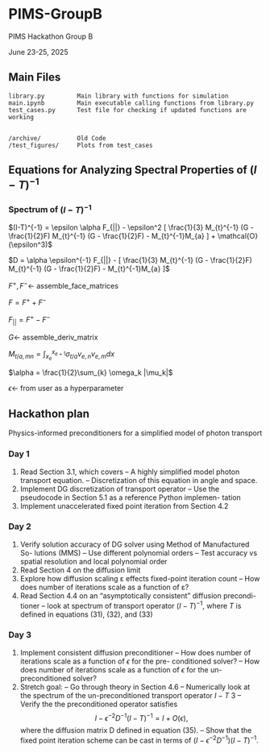 # PIMS-GroupB
PIMS Hackathon Group B

June 23-25, 2025

## Main Files

```
library.py         Main library with functions for simulation
main.ipynb         Main executable calling functions from library.py
test_cases.py      Test file for checking if updated functions are working 


/archive/          Old Code 
/test_figures/     Plots from test_cases
```

## Equations for Analyzing Spectral Properties of $(I-T)^{-1}$

### Spectrum of $(I-T)^{-1}$

$(I-T)^{-1} = \epsilon \alpha F_{||} - \epsilon^2 [ \frac{1}{3} M_{t}^{-1} (G - \frac{1}{2}F) M_{t}^{-1} (G - \frac{1}{2}F) - M_{t}^{-1}M_{a} ] + \mathcal{O}(\epsilon^3)$

$D = \alpha \epsilon^{-1} F_{||} - [ \frac{1}{3} M_{t}^{-1} (G - \frac{1}{2}F) M_{t}^{-1} (G - \frac{1}{2}F) - M_{t}^{-1}M_{a} ]$

$F^+,F^- \leftarrow$ assemble_face_matrices

$F = F^+ + F^-$

$F_{||} = F^+ - F^-$

$G \leftarrow$ assemble_deriv_matrix

$M_{t/a,mn} = \int_{x_e}^{x_{e+1}} \sigma_{t/a} v_{e,n} v_{e,m} dx$

$\alpha = \frac{1}{2}\sum_{k} \omega_k |\mu_k|$

$\epsilon \leftarrow$ from user as a hyperparameter

## Hackathon plan

Physics-informed preconditioners for a simplified
model of photon transport

### Day 1
1. Read Section 3.1, which covers
– A highly simplified model photon transport equation.
– Discretization of this equation in angle and space.
2. Implement DG discretization of transport operator
– Use the pseudocode in Section 5.1 as a reference Python implemen-
tation
3. Implement unaccelerated fixed point iteration from Section 4.2
### Day 2
1. Verify solution accuracy of DG solver using Method of Manufactured So-
lutions (MMS)
– Use different polynomial orders
– Test accuracy vs spatial resolution and local polynomial order
2. Read Section 4 on the diffusion limit
3. Explore how diffusion scaling ε effects fixed-point iteration count
– How does number of iterations scale as a function of ε?
4. Read Section 4.4 on an “asymptotically consistent” diffusion precondi-
tioner
– look at spectrum of transport operator $(I−T)^{−1}$, where $T$ is defined
in equations (31), (32), and (33)
### Day 3
1. Implement consistent diffusion preconditioner
– How does number of iterations scale as a function of $\epsilon$ for the pre-
conditioned solver?
– How does number of iterations scale as a function of $\epsilon$ for the un-
preconditioned solver?
2. Stretch goal:
– Go through theory in Section 4.6
– Numerically look at the spectrum of the un-preconditioned transport
operator $I−T$
3
– Verify the the preconditioned operator satisfies
$$I−\epsilon^{−2}D^{−1} (I−T)^{−1}
= I+ O(\epsilon),$$
where the diffusion matrix D defined in equation (35).
– Show that the fixed point iteration scheme can be cast in terms of $(I - \epsilon^{-2}D^{-1})(I - T)^{-1}$.
